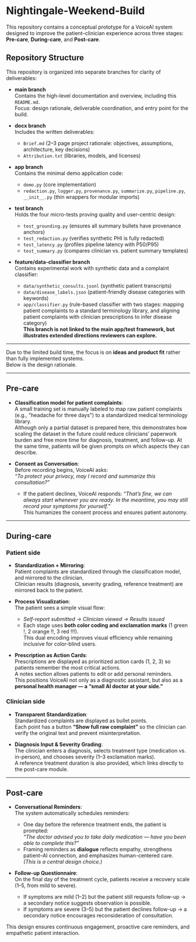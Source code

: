 # Nightingale-Weekend-Build

This repository contains a conceptual prototype for a VoiceAI system designed to improve the patient–clinician experience across three stages: **Pre-care**, **During-care**, and **Post-care**.  
## Repository Structure

This repository is organized into separate branches for clarity of deliverables:

- **main branch**  
  Contains the high-level documentation and overview, including this `README.md`.  
  Focus: design rationale, deliverable coordination, and entry point for the build.

- **docx branch**  
  Includes the written deliverables:  
  - `Brief.md` (2–3 page project rationale: objectives, assumptions, architecture, key decisions)  
  - `Attribution.txt` (libraries, models, and licenses)

- **app branch**  
  Contains the minimal demo application code:  
  - `demo.py` (core implementation)  
  - `redaction.py`, `logger.py`, `provenance.py`, `summarize.py`, `pipeline.py`, `__init__.py` (thin wrappers for modular imports)

- **test branch**  
  Holds the four micro-tests proving quality and user-centric design:  
  - `test_grounding.py` (ensures all summary bullets have provenance anchors)  
  - `test_redaction.py` (verifies synthetic PHI is fully redacted)  
  - `test_latency.py` (profiles pipeline latency with P50/P95)  
  - `test_summary.py` (compares clinician vs. patient summary templates)

- **feature/data-classifier branch**  
  Contains experimental work with synthetic data and a complaint classifier:  
  - `data/synthetic_consults.jsonl` (synthetic patient transcripts)  
  - `data/disease_labels.json` (patient-friendly disease categories with keywords)  
  - `app/classifier.py` (rule-based classifier with two stages: mapping patient complaints to a standard terminology library, and aligning patient complaints with clinician prescriptions to infer disease category)  
  **This branch is not linked to the main app/test framework, but illustrates extended directions reviewers can explore.**

---
Due to the limited build time, the focus is on **ideas and product fit** rather than fully implemented systems.  
Below is the design rationale.

---

## Pre-care

- **Classification model for patient complaints**:  
  A small training set is manually labeled to map raw patient complaints (e.g., "headache for three days") to a standardized medical terminology library.  
  Although only a partial dataset is prepared here, this demonstrates how scaling the dataset in the future could reduce clinicians’ paperwork burden and free more time for diagnosis, treatment, and follow-up. At the same time, patients will be given prompts on which aspects they can describe.

- **Consent as Conversation**:  
  Before recording begins, VoiceAI asks:  
  *“To protect your privacy, may I record and summarize this consultation?”*  
  - If the patient declines, VoiceAI responds: *“That’s fine, we can always start whenever you are ready. In the meantime, you may still record your symptoms for yourself.”*  
  This humanizes the consent process and ensures patient autonomy.

---

## During-care

### Patient side
- **Standardization + Mirroring**:  
  Patient complaints are standardized through the classification model, and mirrored to the clinician.  
  Clinician results (diagnosis, severity grading, reference treatment) are mirrored back to the patient.

- **Process Visualization**:  
  The patient sees a simple visual flow:  
  - *Self-report submitted → Clinician viewed → Results issued*  
  - Each stage uses **both color coding and exclamation marks** (1 green !, 2 orange !!, 3 red !!!).  
    This dual encoding improves visual efficiency while remaining inclusive for color-blind users.

- **Prescription as Action Cards**:  
  Prescriptions are displayed as prioritized action cards (1, 2, 3) so patients remember the most critical actions.  
  A notes section allows patients to edit or add personal reminders.  
  This positions VoiceAI not only as a diagnostic assistant, but also as a **personal health manager — a “small AI doctor at your side.”**

### Clinician side
- **Transparent Standardization**:  
  Standardized complaints are displayed as bullet points.  
  Each point has a button **“Show full raw complaint”** so the clinician can verify the original text and prevent misinterpretation.

- **Diagnosis Input & Severity Grading**:  
  The clinician enters a diagnosis, selects treatment type (medication vs. in-person), and chooses severity (1–3 exclamation marks).  
  A reference treatment duration is also provided, which links directly to the post-care module.

---

## Post-care

- **Conversational Reminders**:  
  The system automatically schedules reminders:  
  - One day before the reference treatment ends, the patient is prompted:  
    *“The doctor advised you to take daily medication — have you been able to complete this?”*  
  - Framing reminders as **dialogue** reflects empathy, strengthens patient–AI connection, and emphasizes human-centered care.  
  *(This is a central design choice.)*

- **Follow-up Questionnaire**:  
  On the final day of the treatment cycle, patients receive a recovery scale (1–5, from mild to severe).  
  - If symptoms are mild (1–2) but the patient still requests follow-up → a secondary notice suggests observation is possible.  
  - If symptoms are severe (3–5) but the patient declines follow-up → a secondary notice encourages reconsideration of consultation.  

This design ensures continuous engagement, proactive care reminders, and empathetic patient interaction.
